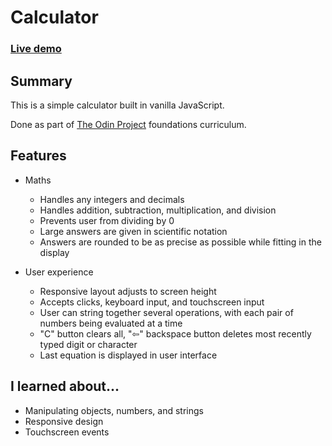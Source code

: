 # Calculator

### [Live demo](https://s-hens.github.io/calculator/)

## Summary

This is a simple calculator built in vanilla JavaScript.

Done as part of [The Odin Project](https://www.theodinproject.com/) foundations curriculum.

## Features

- Maths
	- Handles any integers and decimals
	- Handles addition, subtraction, multiplication, and division
	- Prevents user from dividing by 0
	- Large answers are given in scientific notation
	- Answers are rounded to be as precise as possible while fitting in the display

- User experience
	- Responsive layout adjusts to screen height
	- Accepts clicks, keyboard input, and touchscreen input
	- User can string together several operations, with each pair of numbers being evaluated at a time
	- "C" button clears all, "⇦" backspace button deletes most recently typed digit or character
	- Last equation is displayed in user interface

## I learned about...

- Manipulating objects, numbers, and strings
- Responsive design
- Touchscreen events
